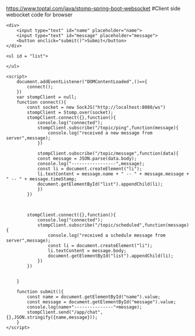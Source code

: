 https://www.toptal.com/java/stomp-spring-boot-websocket
#Client side webocket code for browser
<!DOCTYPE html>
<html lang="en">
<head>
    <meta charset="UTF-8">
    <meta name="viewport" content="width=device-width, initial-scale=1.0">
    <script src="https://cdn.jsdelivr.net/npm/sockjs-client@1/dist/sockjs.min.js"></script>
    <script src="https://cdn.jsdelivr.net/npm/stompjs@2.3.3/lib/stomp.min.js"></script>
    <title>Document</title>
</head>
<body>
    <div>
        <!--<button onclick="connect()">Connect</button>-->
    </div>

    <div>
        <input type="text" id="name" placeholder="name">
        <input type="text" id="message" placeholder="message">
        <button onclick="submit()">Submit</button>
    </div>

    <ul id = "list">

    </ul>

    <script>
        document.addEventListener("DOMContentLoaded",()=>{
            connect();
        })
        var stompClient = null;
        function connect(){
            const socket = new SockJS("http://localhost:8080/ws")
            stompClient = Stomp.over(socket);
            stompClient.connect({},function(){
                console.log("connected");
                stompClient.subscribe("/topic/ping",function(message){
                    console.log("received a new message from server",message);
                })

                stompClient.subscribe("/topic/message",function(data){
                const message = JSON.parse(data.body);
                console.log("-----------------",message);
                const li = document.createElement("li");
                li.textContent = message.name + " -- " + message.message + " -- " + message.timeStamp;
                document.getElementById("list").appendChild(li);
                })
            })

           

            stompClient.connect({},function(){
                console.log("connected");
                stompClient.subscribe("/topic/scheduled",function(message){
                    console.log("received a schedule message from server",message);
                    const li = document.createElement("li");
                    li.textContent = message.body;
                    document.getElementById("list").appendChild(li);
                })
            })

           
        }

        function submit(){
            const name = document.getElementById("name").value;
            const message = document.getElementById("message").value;
            console.log(name+"---------------"+message);
            stompClient.send("/app/chat",{},JSON.stringify({name,message}));
        }
    </script>
</body>
</html>
